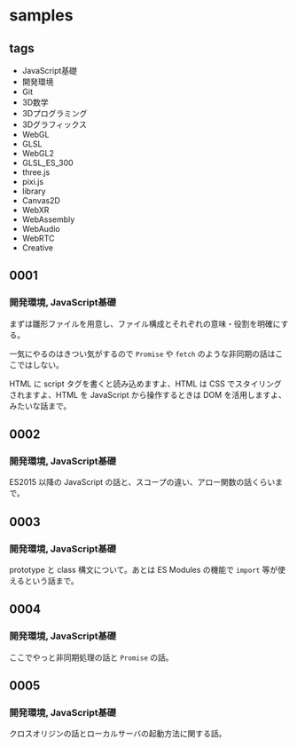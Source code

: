 
# samples

## tags

* JavaScript基礎
* 開発環境
* Git
* 3D数学
* 3Dプログラミング
* 3Dグラフィックス
* WebGL
* GLSL
* WebGL2
* GLSL_ES_300
* three.js
* pixi.js
* library
* Canvas2D
* WebXR
* WebAssembly
* WebAudio
* WebRTC
* Creative

## 0001

### 開発環境, JavaScript基礎

まずは雛形ファイルを用意し、ファイル構成とそれぞれの意味・役割を明確にする。

一気にやるのはきつい気がするので `Promise` や `fetch` のような非同期の話はここではしない。

HTML に script タグを書くと読み込めますよ、HTML は CSS でスタイリングされますよ、HTML を JavaScript から操作するときは DOM を活用しますよ、みたいな話まで。

## 0002

### 開発環境, JavaScript基礎

ES2015 以降の JavaScript の話と、スコープの違い、アロー関数の話くらいまで。

## 0003

### 開発環境, JavaScript基礎

prototype と class 構文について。あとは ES Modules の機能で `import` 等が使えるという話まで。

## 0004

### 開発環境, JavaScript基礎

ここでやっと非同期処理の話と `Promise` の話。

## 0005

### 開発環境, JavaScript基礎

クロスオリジンの話とローカルサーバの起動方法に関する話。






